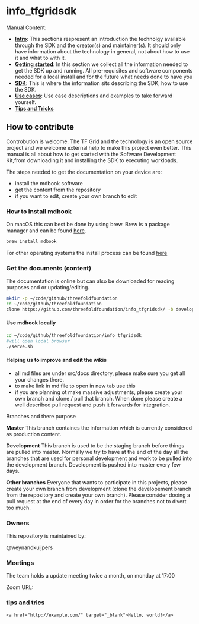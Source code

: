 # info_tfgridsdk

Manual Content:
- [**Intro**](./intro/README.md): This sections respresent an introduction the technolgy available through the SDK and the creator(s) and maintainer(s).  It should only have information about the technology in general, not about how to use it and what to with it.
- [**Getting started**](./gettingstarted/README.md):  In this section we collect all the information needed to get the SDK up and running.  All pre-requisites and software components needed for a local install and for the future what needs done to have you
- [**SDK**](./sdk/README.md): This is where the information sits describing the SDK, how to use the SDK. 
- [**Use cases**](./usecases/README.md): Use case descriptions and examples to take forward yourself. 
- [**Tips and Tricks**](./tips_tricks)

## How to contribute

Controbution is welcome.  The TF Grid and the technology is an open source project and we welcome external help to make this project even better.  This manual is all about how to get started with the Software Development Kit,from downloading it and installing the SDK to executing workloads.

The steps needed to get the documentation on your device are:
- install the mdbook software
- get the content from the repository
- if you want to edit, create your own branch to edit

### How to install mdbook
On macOS this can best be done by using brew.  Brew is a package manager and can be found [here](https://brew.sh/).
```bash
brew install mdbook
```
For other operating systems the install process can be found [here](https://snapcraft.io/mdbook)

### Get the documents (content)
The documentation is online but can also be downloaded for reading purposes and or updating/editing. 

```bash
mkdir -p ~/code/github/threefoldfoundation
cd ~/code/github/threefoldfoundation
clone https://github.com/threefoldfoundation/info_tfgridsdk/ -b development
```

#### Use mdbook locally
```bash
cd ~/code/github/threefoldfoundation/info_tfgridsdk
#will open local browser
./serve.sh
```

#### Helping us to improve and edit the wikis
- all md files are under src/docs directory, please make sure you get all your changes there.
- to make link in md file to open in new tab use this 
- if you are planning ot make massive adjustments, please create your own branch and  clone / pull that branch.  When done please create a well described pull request and push it forwards for integration.

Branches and there purpose

**Master** This branch containes the information which is currently considered as production content.

**Development** This branch is used to be the staging branch before things are pulled into master.  Normally we try to have at the end of the day all the branches that are used for personal development and work to be pulled into the development branch.  Development is pushed into master every few days.

**Other branches**  Everyone that wants to participate in this projects, please create your own branch from development (clone the developement branch from the repository and create your own branch).  Please consider dooing a pull request at the end of every day in order for the branches not to divert too much.


### Owners

This repository is maintained by:

@weynandkuijpers

### Meetings
The team holds a update meeting twice a month, on monday at 17:00

<!-- TODO: create and enter a zoon link for the meeting -->
Zoom URL: 

### tips and trics

```
<a href="http://example.com/" target="_blank">Hello, world!</a>
```

